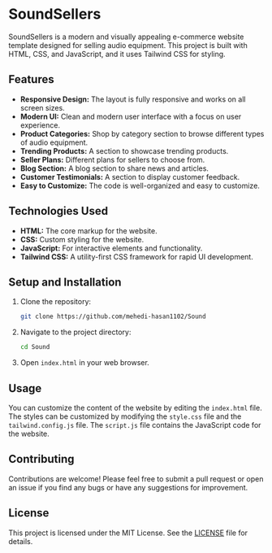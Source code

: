 # SoundSellers

SoundSellers is a modern and visually appealing e-commerce website template designed for selling audio equipment. This project is built with HTML, CSS, and JavaScript, and it uses Tailwind CSS for styling.

## Features

*   **Responsive Design:** The layout is fully responsive and works on all screen sizes.
*   **Modern UI:** Clean and modern user interface with a focus on user experience.
*   **Product Categories:** Shop by category section to browse different types of audio equipment.
*   **Trending Products:** A section to showcase trending products.
*   **Seller Plans:** Different plans for sellers to choose from.
*   **Blog Section:** A blog section to share news and articles.
*   **Customer Testimonials:** A section to display customer feedback.
*   **Easy to Customize:** The code is well-organized and easy to customize.

## Technologies Used

*   **HTML:** The core markup for the website.
*   **CSS:** Custom styling for the website.
*   **JavaScript:** For interactive elements and functionality.
*   **Tailwind CSS:** A utility-first CSS framework for rapid UI development.

## Setup and Installation

1.  Clone the repository:
    ```bash
    git clone https://github.com/mehedi-hasan1102/Sound
    ```
2.  Navigate to the project directory:
    ```bash
    cd Sound
    ```
3.  Open `index.html` in your web browser.

## Usage

You can customize the content of the website by editing the `index.html` file. The styles can be customized by modifying the `style.css` file and the `tailwind.config.js` file. The `script.js` file contains the JavaScript code for the website.

## Contributing

Contributions are welcome! Please feel free to submit a pull request or open an issue if you find any bugs or have any suggestions for improvement.

## License

This project is licensed under the MIT License. See the [LICENSE](LICENSE) file for details.
